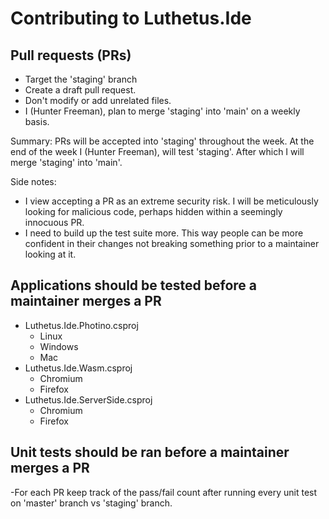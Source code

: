 Contributing to Luthetus.Ide
============================

Pull requests (PRs)
---------------------

- Target the 'staging' branch
- Create a draft pull request.
- Don't modify or add unrelated files.
- I (Hunter Freeman), plan to merge 'staging' into 'main' on a weekly basis.

Summary:
PRs will be accepted into 'staging' throughout the week.
At the end of the week I (Hunter Freeman), will test 'staging'.
After which I will merge 'staging' into 'main'.

Side notes:
- I view accepting a PR as an extreme security risk. I will be meticulously looking for malicious code, perhaps hidden within a seemingly innocuous PR.
- I need to build up the test suite more. This way people can be more confident in their changes not breaking something prior to a maintainer looking at it.

Applications should be tested before a maintainer merges a PR
-------------------------------------------------------------
- Luthetus.Ide.Photino.csproj
	- Linux
	- Windows
	- Mac
- Luthetus.Ide.Wasm.csproj
	- Chromium
	- Firefox
- Luthetus.Ide.ServerSide.csproj
	- Chromium
	- Firefox

Unit tests should be ran before a maintainer merges a PR
--------------------------------------------------------
-For each PR keep track of the pass/fail count after running every unit test on 'master' branch vs 'staging' branch.
